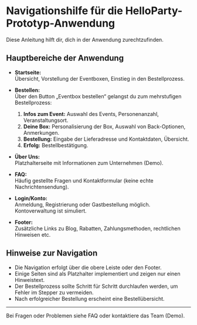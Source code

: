 # Navigationshilfe für die HelloParty-Prototyp-Anwendung

Diese Anleitung hilft dir, dich in der Anwendung zurechtzufinden.

## Hauptbereiche der Anwendung

- **Startseite:**  
  Übersicht, Vorstellung der Eventboxen, Einstieg in den Bestellprozess.

- **Bestellen:**  
  Über den Button „Eventbox bestellen“ gelangst du zum mehrstufigen Bestellprozess:
  1. **Infos zum Event:** Auswahl des Events, Personenanzahl, Veranstaltungsort.
  2. **Deine Box:** Personalisierung der Box, Auswahl von Back-Optionen, Anmerkungen.
  3. **Bestellung:** Eingabe der Lieferadresse und Kontaktdaten, Übersicht.
  4. **Erfolg:** Bestellbestätigung.

- **Über Uns:**  
  Platzhalterseite mit Informationen zum Unternehmen (Demo).

- **FAQ:**  
  Häufig gestellte Fragen und Kontaktformular (keine echte Nachrichtensendung).

- **Login/Konto:**  
  Anmeldung, Registrierung oder Gastbestellung möglich. Kontoverwaltung ist simuliert.

- **Footer:**  
  Zusätzliche Links zu Blog, Rabatten, Zahlungsmethoden, rechtlichen Hinweisen etc.

## Hinweise zur Navigation

- Die Navigation erfolgt über die obere Leiste oder den Footer.
- Einige Seiten sind als Platzhalter implementiert und zeigen nur einen Hinweistext.
- Der Bestellprozess sollte Schritt für Schritt durchlaufen werden, um Fehler im Stepper zu vermeiden.
- Nach erfolgreicher Bestellung erscheint eine Bestellübersicht.

---

Bei Fragen oder Problemen siehe FAQ oder kontaktiere das Team (Demo).